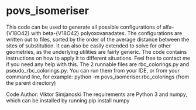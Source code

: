 # povs_isomeriser
This code can be used to generate all possible configurations of alfa-{V18O42} with beta-{V18O42} polyoxovanadates. The configurations are written out to files, sorted by the order of the average distance between the sites of substitution.   It can also be easily extended to solve for other geometries, as the underlying utilities are fairly generic. The code contains instructions on how to apply it to different situations. Feel free to contact me if you need any help with this.
The 2 runnable files are rbc_colorings.py and pseudo_rbc_colorings.py. You can run them from your IDE, or from your command line, for example:
python -m povs_isomeriser.rbc_colorings
(from the parent directory)

Code Author: Viktor Simjanoski 
The requirements are Python 3 and numpy, which can be installed by running pip install numpy
